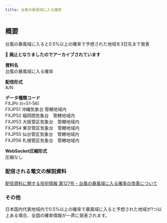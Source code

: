 ```yaml
---
title: 台風の暴風域に入る確率
---
```


## 概要
台風の暴風域に入ると0.5%以上の確率で予想された地域を3日先まで発表

&#x1f6ab; **廃止となりましたのでアーカイブされています**

**資料名** <br/>
 台風の暴風域に入る確率
 
**配信形式** <br/>
 A/N
 
**データ種類コード** <br/>
 FXJPii (ii=51-56) <br/>
 FXJP51 沖縄気象台 管轄地域内 <br/>
 FXJP52 福岡間気象台　管轄地域内 <br/>
 FXJP53 大阪管区気象台　管轄地域内 <br/>
 FXJP54 東京管区気象台　管轄地域内 <br/>
 FXJP55 仙台管区気象台　管轄地域内 <br/>
 FXJP56 札幌管区気象台　管轄地域内
 
**WebSocket圧縮形式** <br/>
 圧縮なし

### 配信される電文の解説資料
[配信資料に関する技術情報 第127号 - 台風の暴風域に入る確率の改善について](https://dmdata.jp/docs/jma/technical/127.pdf)

### その他
日本国内代表地域内で0.5%以上の確率で暴風域に入ると予想された地域が1つ以上ある場合、全国の確率情報が一斉に発表されます。
